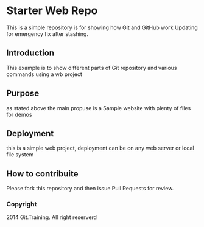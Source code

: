 # Starter Web Repo

This is a simple repository is for showing how Git and GitHub work
Updating for emergency fix after stashing.

## Introduction

This example is to show different parts of Git repository and various commands using a wb project

## Purpose

as stated above the main propuse is a Sample website with plenty of files for demos

## Deployment

this is a simple web project, deployment can be on any web server or local file system

## How to contribuite

Please fork this repository and then issue Pull Requests for review.

### Copyright
2014 Git.Training. All right reserverd